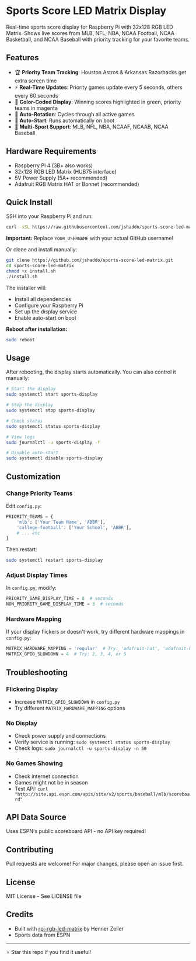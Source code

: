 # Sports Score LED Matrix Display

Real-time sports score display for Raspberry Pi with 32x128 RGB LED Matrix. Shows live scores from MLB, NFL, NBA, NCAA Football, NCAA Basketball, and NCAA Baseball with priority tracking for your favorite teams.

## Features

- 🏆 **Priority Team Tracking**: Houston Astros & Arkansas Razorbacks get extra screen time
- ⚡ **Real-Time Updates**: Priority games update every 5 seconds, others every 60 seconds
- 🎨 **Color-Coded Display**: Winning scores highlighted in green, priority teams in magenta
- 🔄 **Auto-Rotation**: Cycles through all active games
- 🚀 **Auto-Start**: Runs automatically on boot
- 📱 **Multi-Sport Support**: MLB, NFL, NBA, NCAAF, NCAAB, NCAA Baseball

## Hardware Requirements

- Raspberry Pi 4 (3B+ also works)
- 32x128 RGB LED Matrix (HUB75 interface)
- 5V Power Supply (5A+ recommended)
- Adafruit RGB Matrix HAT or Bonnet (recommended)

## Quick Install

SSH into your Raspberry Pi and run:
```bash
curl -sSL https://raw.githubusercontent.com/jshaddo/sports-score-led-matrix/main/install.sh | bash
```

**Important:** Replace `YOUR_USERNAME` with your actual GitHub username!

Or clone and install manually:
```bash
git clone https://github.com/jshaddo/sports-score-led-matrix.git
cd sports-score-led-matrix
chmod +x install.sh
./install.sh
```

The installer will:
- Install all dependencies
- Configure your Raspberry Pi
- Set up the display service
- Enable auto-start on boot

**Reboot after installation:**
```bash
sudo reboot
```

## Usage

After rebooting, the display starts automatically. You can also control it manually:
```bash
# Start the display
sudo systemctl start sports-display

# Stop the display
sudo systemctl stop sports-display

# Check status
sudo systemctl status sports-display

# View logs
sudo journalctl -u sports-display -f

# Disable auto-start
sudo systemctl disable sports-display
```

## Customization

### Change Priority Teams

Edit `config.py`:
```python
PRIORITY_TEAMS = {
    'mlb': ['Your Team Name', 'ABBR'],
    'college-football': ['Your School', 'ABBR'],
    # ... etc
}
```

Then restart:
```bash
sudo systemctl restart sports-display
```

### Adjust Display Times

In `config.py`, modify:
```python
PRIORITY_GAME_DISPLAY_TIME = 8  # seconds
NON_PRIORITY_GAME_DISPLAY_TIME = 3  # seconds
```

### Hardware Mapping

If your display flickers or doesn't work, try different hardware mappings in `config.py`:
```python
MATRIX_HARDWARE_MAPPING = 'regular'  # Try: 'adafruit-hat', 'adafruit-hat-pwm'
MATRIX_GPIO_SLOWDOWN = 4  # Try: 2, 3, 4, or 5
```

## Troubleshooting

### Flickering Display
- Increase `MATRIX_GPIO_SLOWDOWN` in `config.py`
- Try different `MATRIX_HARDWARE_MAPPING` options

### No Display
- Check power supply and connections
- Verify service is running: `sudo systemctl status sports-display`
- Check logs: `sudo journalctl -u sports-display -n 50`

### No Games Showing
- Check internet connection
- Games might not be in season
- Test API: `curl "http://site.api.espn.com/apis/site/v2/sports/baseball/mlb/scoreboard"`

## API Data Source

Uses ESPN's public scoreboard API - no API key required!

## Contributing

Pull requests are welcome! For major changes, please open an issue first.

## License

MIT License - See LICENSE file

## Credits

- Built with [rpi-rgb-led-matrix](https://github.com/hzeller/rpi-rgb-led-matrix) by Henner Zeller
- Sports data from ESPN

---

⭐ Star this repo if you find it useful!
